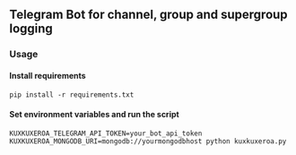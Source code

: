 ## Telegram Bot for channel, group and supergroup logging

### Usage

#### Install requirements
`pip install -r requirements.txt`

#### Set environment variables and run the script
`KUXKUXEROA_TELEGRAM_API_TOKEN=your_bot_api_token KUXKUXEROA_MONGODB_URI=mongodb://yourmongodbhost python kuxkuxeroa.py`
